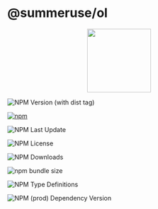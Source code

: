 # @summeruse/ol

<p align="center">
  <img width="144px" src="https://642661520.github.io/SummerUse/summeruse_logo_256.png" />
</p>

![NPM Version (with dist tag)](https://img.shields.io/npm/v/%40summeruse%2Fol/beta)

[![npm](https://img.shields.io/npm/v/@summeruse/ol)](https://www.npmjs.com/package/@summeruse/ol)

![NPM Last Update](https://img.shields.io/npm/last-update/%40summeruse%2Fol)

![NPM License](https://img.shields.io/npm/l/%40summeruse%2Fol)

![NPM Downloads](https://img.shields.io/npm/dy/%40summeruse%2Fol)

![npm bundle size](https://img.shields.io/bundlephobia/minzip/%40summeruse%2Fol)

![NPM Type Definitions](https://img.shields.io/npm/types/%40summeruse%2Fol)

![NPM (prod) Dependency Version](https://img.shields.io/npm/dependency-version/%40summeruse%2Fol/vue)
